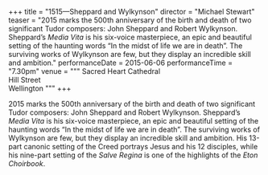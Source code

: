 +++
title = "1515—Sheppard and Wylkynson"
director = "Michael Stewart"
teaser = "2015 marks the 500th anniversary of the birth and death of two significant Tudor composers: John Sheppard and Robert Wylkynson. Sheppard’s *Media Vita* is his six-voice masterpiece, an epic and beautiful setting of the haunting words “In the midst of life we are in death”. The surviving works of Wylkynson are few, but they display an incredible skill and ambition."
performanceDate = 2015-06-06
performanceTime = "7.30pm"
venue = """
Sacred Heart Cathedral  
Hill Street  
Wellington
"""
+++

2015 marks the 500th anniversary of the birth and death of two significant Tudor composers: John Sheppard and Robert Wylkynson. Sheppard’s *Media Vita* is his six-voice masterpiece, an epic and beautiful setting of the haunting words “In the midst of life we are in death”. The surviving works of Wylkynson are few, but they display an incredible skill and ambition. His 13-part canonic setting of the Creed portrays Jesus and his 12 disciples, while his nine-part setting of the *Salve Regina* is one of the highlights of the *Eton Choirbook*.
